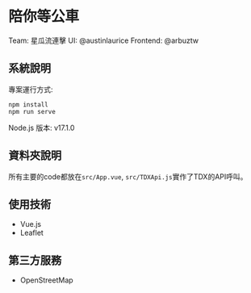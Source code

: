 # 陪你等公車

Team: 星瓜流連擊
UI: @austinlaurice
Frontend: @arbuztw

## 系統說明

專案運行方式:
```
npm install
npm run serve
```

Node.js 版本: v17.1.0

## 資料夾說明

所有主要的code都放在`src/App.vue`, `src/TDXApi.js`實作了TDX的API呼叫。

## 使用技術
- Vue.js
- Leaflet

## 第三方服務
- OpenStreetMap


